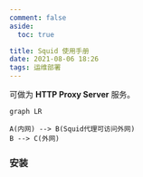 ```yaml
---
comment: false
aside:
  toc: true

title: Squid 使用手册
date: 2021-08-06 18:26
tags: 运维部署
---
```


可做为 **HTTP Proxy Server** 服务。

```mermaid
graph LR

A(内网) --> B(Squid代理可访问外网)
B --> C(外网)
```

### 安装



